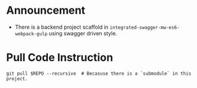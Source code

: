 # Announcement

- There is a backend project scaffold in `integrated-swagger-mw-es6-webpack-gulp` using swagger driven style.

# Pull Code Instruction

```
git pull $REPO --recursive  # Becasuse there is a `submodule` in this project.
```
